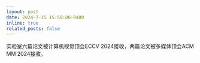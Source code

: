 ```yaml
---
layout: post
date: 2024-7-15 15:59:00-0400
inline: true
related_posts: false
---
```


实验室六篇论文被计算机视觉顶会ECCV 2024接收，两篇论文被多媒体顶会ACM MM 2024接收。